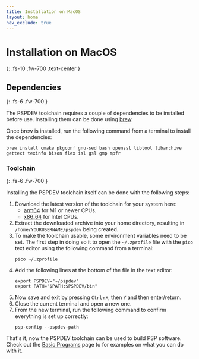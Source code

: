 ```yaml
---
title: Installation on MacOS
layout: home
nav_exclude: true
---
```


# Installation on MacOS
{: .fs-10 .fw-700 .text-center }

## Dependencies
{: .fs-6 .fw-700 }

The PSPDEV toolchain requires a couple of dependencies to be installed before use. Installing them can be done using [brew](https://brew.sh/).

Once brew is installed, run the following command from a terminal to install the dependencies:

```shell
brew install cmake pkgconf gnu-sed bash openssl libtool libarchive gettext texinfo bison flex isl gsl gmp mpfr
```

### Toolchain 
{: .fs-6 .fw-700 }

Installing the PSPDEV toolchain itself can be done with the following steps:

1. Download the latest version of the toolchain for your system here:
    - [arm64](https://github.com/pspdev/pspdev/releases/latest/download/pspdev-macos-latest-arm64.tar.gz) for M1 or newer CPUs.
    - [x86_64](https://github.com/pspdev/pspdev/releases/latest/download/pspdev-macos-13-x86_64.tar.gz) for Intel CPUs.
2. Extract the downloaded archive into your home directory, resulting in `/home/YOURUSERNAME/pspdev` being created.
3. To make the toolchain usable, some environment variables need to be set. The first step in doing so it to open the `~/.zprofile` file with the `pico` text editor using the following command from a terminal:
    ```shell
    pico ~/.zprofile
    ```
4. Add the following lines at the bottom of the file in the text editor:
    ```shell
    export PSPDEV="~/pspdev"
    export PATH="$PATH:$PSPDEV/bin"
    ```
5. Now save and exit by pressing `Ctrl`+`X`, then `Y` and then enter/return.
6. Close the current terminal and open a new one.
7. From the new terminal, run the following command to confirm everything is set up correctly:
    ```shell
    psp-config --pspdev-path
    ```

That's it, now the PSPDEV toolchain can be used to build PSP software. Check out the [Basic Programs](/basic_programs.html) page to for examples on what you can do with it.
